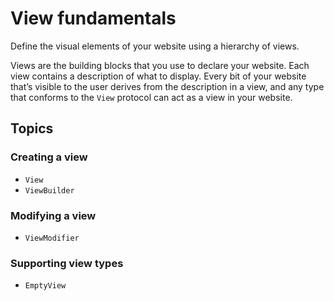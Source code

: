 # View fundamentals

Define the visual elements of your website using a hierarchy of views.

Views are the building blocks that you use to declare your website. Each view
contains a description of what to display. Every bit of your website that’s
visible to the user derives from the description in a view, and any type that
conforms to the ``View`` protocol can act as a view in your website.

## Topics

### Creating a view

- ``View``
- ``ViewBuilder``

### Modifying a view

- ``ViewModifier``

### Supporting view types

- ``EmptyView``
